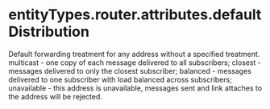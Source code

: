 # entityTypes.router.attributes.defaultDistribution

Default forwarding treatment for any address without a specified treatment. multicast - one copy of each message delivered to all subscribers; closest - messages delivered to only the closest subscriber; balanced - messages delivered to one subscriber with load balanced across subscribers; unavailable - this address is unavailable, messages sent and link attaches to the address will be rejected.

